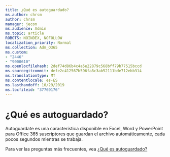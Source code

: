 ```yaml
---
title: ¿Qué es autoguardado?
ms.author: chrsm
author: chrsm
manager: jecon
ms.audience: Admin
ms.topic: article
ROBOTS: NOINDEX, NOFOLLOW
localization_priority: Normal
ms.collection: Adm_O365
ms.custom:
- "2446"
- "9000610"
ms.openlocfilehash: 2def74d86b4c4a5e22879c568bff79b77515bccd
ms.sourcegitcommit: defe2c412567b596fa8c3ab52111bde712ebb314
ms.translationtype: MT
ms.contentlocale: es-ES
ms.lasthandoff: 10/29/2019
ms.locfileid: "37769176"
---
```

# <a name="what-is-autosave"></a>¿Qué es autoguardado?

Autoguardate es una característica disponible en Excel, Word y PowerPoint para Office 365 suscriptores que guardan el archivo automáticamente, cada pocos segundos mientras se trabaja. 

Para ver las preguntas más frecuentes, vea [¿Qué es autoguardado?](https://support.office.com/article/6d6bd723-ebfd-4e40-b5f6-ae6e8088f7a5)